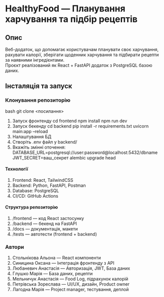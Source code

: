 #  HealthyFood — Планування харчування та підбір рецептів

## Опис
Веб-додаток, що допомагає користувачам планувати своє харчування, рахувати калорії, зберігати щоденник харчування та підбирати рецепти за наявними інгредієнтами.  
Проєкт реалізований як React + FastAPI додаток з PostgreSQL базою даних.

## Інсталяція та запуск

### Клонування репозиторію
bash
git clone <посилання>
1.  Запуск фронтенду
cd frontend
npm install
npm run dev
3.  Запуск бекенду
cd backend
pip install -r requirements.txt
uvicorn main:app –reload
4.  Налаштування БД
1.  Створіть .env файл у backend/
2.  Вкажіть змінні оточення:
DATABASE_URL=postgresql://user:password@localhost:5432/dbname
JWT_SECRET=ваш_секрет
alembic upgrade head

#### Технології
1.  Frontend: React, TailwindCSS
2.  Backend: Python, FastAPI, Postman
3.  Database: PostgreSQL
4.  CI/CD: GitHub Actions

#### Структура репозиторію
1.  /frontend — код React застосунку
2.  /backend — бекенд на FastAPI
3.  /docs — документація, макети
4.  /tests — автотести (frontend + backend)

### Автори
1.  Стольнікова Альона — React компоненти
2.  Синицина Оксана — Інтеграція фронтенду з API
3.  Любаневич Анастасія — Авторизація, JWT, База даних
4.  Глушко Марія — База даних, рецепти
5.  Мельничук Анастасія — Food Log, підрахунок калорій
6.  Петрівська Зореслава — UI/UX, дизайн, Product owner
7.  Лагодна Марія — Project manager, тестування, деплой
